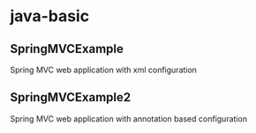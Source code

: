 # java-basic

## SpringMVCExample
Spring MVC web application with xml configuration

## SpringMVCExample2
Spring MVC web application with annotation based configuration
